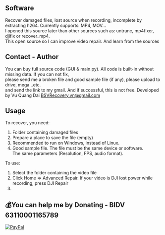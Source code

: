 ## Software
Recover damaged files, lost source when recording, incomplete by extracting h264. Currently supports: MP4, MOV... <br>
I opened this source later than other sources such as: untrunc, mp4fixer, djifix or recover_mp4. <br>
This open source so I can improve video repair. And learn from the sources

## Contact - Author
You can buy full source code (GUI & main.py). All code is built-in without missing data. If you can not fix, <br>
please send me a broken file and good sample file (if any), please upload to drive, mega ..etc. <br>
and send the link to my gmail. And if successful, this is not free. Developed by Vu Quang Dai <BSVRecovery.vn@gmail.com>

## Usage
To recover, you need:
1. Folder containing damaged files
2. Prepare a place to save the file (empty)
3. Recommended to run on Windows, instead of Linux.
4. Good sample file. The file must be the same device or software. <br>
The same parameters (Resolution, FPS, audio format).

To use:
1. Select the folder containing the video file
2. Click Home => Advanced Repair. If your video is DJI lost power while recording, press DJI Repair
3.

## 💰You can help me by Donating - BIDV 63110001165789
[![PayPal](https://img.shields.io/badge/PayPal-00457C?style=for-the-badge&logo=paypal&logoColor=white)](https://paypal.me/BSVPay)
